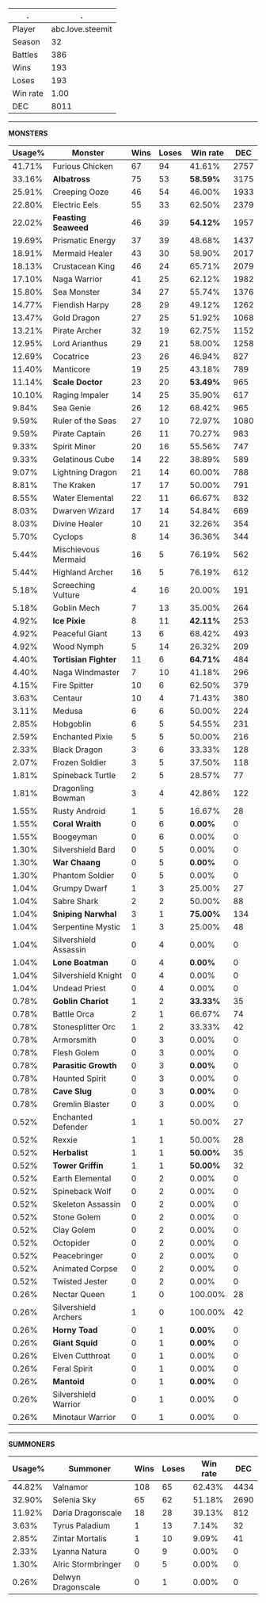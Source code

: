 .|.
|-|-
Player|abc.love.steemit
Season|32
Battles|386
Wins|193
Loses|193
Win rate|1.00
DEC|8011

---
**MONSTERS**

Usage%|Monster|Wins|Loses|Win rate|DEC|
-|-|-|-|-|-|
41.71%|Furious Chicken|67|94|41.61%|2757|
33.16%|**Albatross**|75|53|**58.59%**|3175|
25.91%|Creeping Ooze|46|54|46.00%|1933|
22.80%|Electric Eels|55|33|62.50%|2379|
22.02%|**Feasting Seaweed**|46|39|**54.12%**|1957|
19.69%|Prismatic Energy|37|39|48.68%|1437|
18.91%|Mermaid Healer|43|30|58.90%|2017|
18.13%|Crustacean King|46|24|65.71%|2079|
17.10%|Naga Warrior|41|25|62.12%|1982|
15.80%|Sea Monster|34|27|55.74%|1376|
14.77%|Fiendish Harpy|28|29|49.12%|1262|
13.47%|Gold Dragon|27|25|51.92%|1068|
13.21%|Pirate Archer|32|19|62.75%|1152|
12.95%|Lord Arianthus|29|21|58.00%|1258|
12.69%|Cocatrice|23|26|46.94%|827|
11.40%|Manticore|19|25|43.18%|789|
11.14%|**Scale Doctor**|23|20|**53.49%**|965|
10.10%|Raging Impaler|14|25|35.90%|617|
9.84%|Sea Genie|26|12|68.42%|965|
9.59%|Ruler of the Seas|27|10|72.97%|1080|
9.59%|Pirate Captain|26|11|70.27%|983|
9.33%|Spirit Miner|20|16|55.56%|747|
9.33%|Gelatinous Cube|14|22|38.89%|589|
9.07%|Lightning Dragon|21|14|60.00%|788|
8.81%|The Kraken|17|17|50.00%|791|
8.55%|Water Elemental|22|11|66.67%|832|
8.03%|Dwarven Wizard|17|14|54.84%|669|
8.03%|Divine Healer|10|21|32.26%|354|
5.70%|Cyclops|8|14|36.36%|344|
5.44%|Mischievous Mermaid|16|5|76.19%|562|
5.44%|Highland Archer|16|5|76.19%|612|
5.18%|Screeching Vulture|4|16|20.00%|191|
5.18%|Goblin Mech|7|13|35.00%|264|
4.92%|**Ice Pixie**|8|11|**42.11%**|253|
4.92%|Peaceful Giant|13|6|68.42%|493|
4.92%|Wood Nymph|5|14|26.32%|209|
4.40%|**Tortisian Fighter**|11|6|**64.71%**|484|
4.40%|Naga Windmaster|7|10|41.18%|296|
4.15%|Fire Spitter|10|6|62.50%|379|
3.63%|Centaur|10|4|71.43%|380|
3.11%|Medusa|6|6|50.00%|224|
2.85%|Hobgoblin|6|5|54.55%|231|
2.59%|Enchanted Pixie|5|5|50.00%|216|
2.33%|Black Dragon|3|6|33.33%|128|
2.07%|Frozen Soldier|3|5|37.50%|118|
1.81%|Spineback Turtle|2|5|28.57%|77|
1.81%|Dragonling Bowman|3|4|42.86%|122|
1.55%|Rusty Android|1|5|16.67%|28|
1.55%|**Coral Wraith**|0|6|**0.00%**|0|
1.55%|Boogeyman|0|6|0.00%|0|
1.30%|Silvershield Bard|0|5|0.00%|0|
1.30%|**War Chaang**|0|5|**0.00%**|0|
1.30%|Phantom Soldier|0|5|0.00%|0|
1.04%|Grumpy Dwarf|1|3|25.00%|27|
1.04%|Sabre Shark|2|2|50.00%|88|
1.04%|**Sniping Narwhal**|3|1|**75.00%**|134|
1.04%|Serpentine Mystic|1|3|25.00%|48|
1.04%|Silvershield Assassin|0|4|0.00%|0|
1.04%|**Lone Boatman**|0|4|**0.00%**|0|
1.04%|Silvershield Knight|0|4|0.00%|0|
1.04%|Undead Priest|0|4|0.00%|0|
0.78%|**Goblin Chariot**|1|2|**33.33%**|35|
0.78%|Battle Orca|2|1|66.67%|74|
0.78%|Stonesplitter Orc|1|2|33.33%|42|
0.78%|Armorsmith|0|3|0.00%|0|
0.78%|Flesh Golem|0|3|0.00%|0|
0.78%|**Parasitic Growth**|0|3|**0.00%**|0|
0.78%|Haunted Spirit|0|3|0.00%|0|
0.78%|**Cave Slug**|0|3|**0.00%**|0|
0.78%|Gremlin Blaster|0|3|0.00%|0|
0.52%|Enchanted Defender|1|1|50.00%|27|
0.52%|Rexxie|1|1|50.00%|28|
0.52%|**Herbalist**|1|1|**50.00%**|35|
0.52%|**Tower Griffin**|1|1|**50.00%**|32|
0.52%|Earth Elemental|0|2|0.00%|0|
0.52%|Spineback Wolf|0|2|0.00%|0|
0.52%|Skeleton Assassin|0|2|0.00%|0|
0.52%|Stone Golem|0|2|0.00%|0|
0.52%|Clay Golem|0|2|0.00%|0|
0.52%|Octopider|0|2|0.00%|0|
0.52%|Peacebringer|0|2|0.00%|0|
0.52%|Animated Corpse|0|2|0.00%|0|
0.52%|Twisted Jester|0|2|0.00%|0|
0.26%|Nectar Queen|1|0|100.00%|28|
0.26%|Silvershield Archers|1|0|100.00%|42|
0.26%|**Horny Toad**|0|1|**0.00%**|0|
0.26%|**Giant Squid**|0|1|**0.00%**|0|
0.26%|Elven Cutthroat|0|1|0.00%|0|
0.26%|Feral Spirit|0|1|0.00%|0|
0.26%|**Mantoid**|0|1|**0.00%**|0|
0.26%|Silvershield Warrior|0|1|0.00%|0|
0.26%|Minotaur Warrior|0|1|0.00%|0|

---
**SUMMONERS**

Usage%|Summoner|Wins|Loses|Win rate|DEC|
-|-|-|-|-|-|
44.82%|Valnamor|108|65|62.43%|4434|
32.90%|Selenia Sky|65|62|51.18%|2690|
11.92%|Daria Dragonscale|18|28|39.13%|812|
3.63%|Tyrus Paladium|1|13|7.14%|32|
2.85%|Zintar Mortalis|1|10|9.09%|41|
2.33%|Lyanna Natura|0|9|0.00%|0|
1.30%|Alric Stormbringer|0|5|0.00%|0|
0.26%|Delwyn Dragonscale|0|1|0.00%|0|
